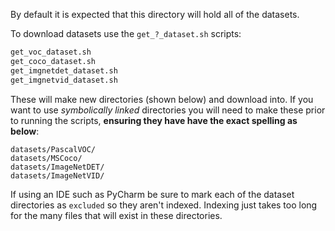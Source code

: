 By default it is expected that this directory will hold all of the datasets.

To download datasets use the `get_?_dataset.sh` scripts:
``` bash
get_voc_dataset.sh
get_coco_dataset.sh
get_imgnetdet_dataset.sh
get_imgnetvid_dataset.sh
```

These will make new directories (shown below) and download into. If you want to use
_symbolically linked_ directories you will need to make these prior to
running the scripts, **ensuring they have have the exact spelling as below**:

```
datasets/PascalVOC/
datasets/MSCoco/
datasets/ImageNetDET/
datasets/ImageNetVID/
```

If using an IDE such as PyCharm be sure to mark each of the
dataset directories as `excluded` so they aren't indexed. Indexing just
takes too long for the many files that will exist in these directories.